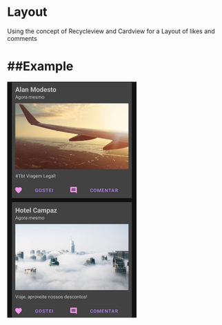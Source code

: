 # Layout
Using the concept of Recycleview and Cardview for a Layout of likes and comments


##Example
=======
<img width="300" alt="SwipeableRecyclerView" src="https://github.com/AlanAndCode/Layout/blob/main/app/src/main/res/drawable/example.jpg"> 
